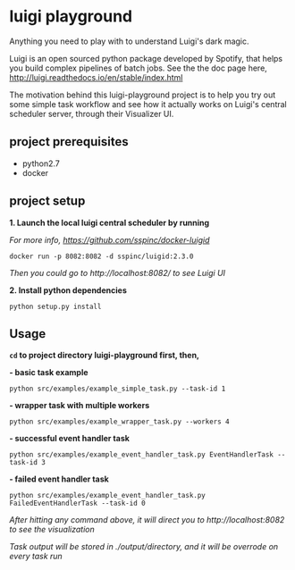 # luigi playground

Anything you need to play with to understand Luigi's dark magic.

Luigi is an open sourced python package developed by Spotify, that helps 
 you build complex pipelines of batch jobs. See the the doc page here,
 http://luigi.readthedocs.io/en/stable/index.html
 
The motivation behind this luigi-playground project is to help you try out some simple task workflow and see how it actually works on Luigi's central scheduler server, through their Visualizer UI. 

## project prerequisites

* python2.7
* docker

## project setup

**1. Launch the local luigi central scheduler by running**

*For more info, https://github.com/sspinc/docker-luigid*
```
docker run -p 8082:8082 -d sspinc/luigid:2.3.0
```
*Then you could go to http://localhost:8082/ to see Luigi UI*


**2. Install python dependencies**
```
python setup.py install
```

## Usage

**`cd` to project directory luigi-playground first, then,**

**- basic task example** 
```
python src/examples/example_simple_task.py --task-id 1
```

**- wrapper task with multiple workers** 
```
python src/examples/example_wrapper_task.py --workers 4
```

**- successful event handler task** 
```
python src/examples/example_event_handler_task.py EventHandlerTask --task-id 3
```

**- failed event handler task** 
```
python src/examples/example_event_handler_task.py FailedEventHandlerTask --task-id 0
```


*After hitting any command above, it will direct you to <a>http://localhost:8082</a> to see the visualization*

*Task output will be stored in ./output/directory, and it will be overrode on every task run*

